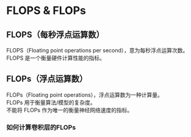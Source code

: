 # FLOPS & FLOPs

## FLOPS（每秒浮点运算数）

<h2 id="FLOPS" style="display:none"></h2>

FLOPS（Floating point operations per second），意为每秒浮点运算次数。</br>
FLOPS 是一个衡量硬件计算性能的指标。

## FLOPs（浮点运算数）

<h2 id="FLOPs" style="display:none"></h2>

FLOPs（Floating point operations），浮点运算数为一种计算量。</br>
FLOPs 用于衡量算法/模型的复杂度。</br>
不能将 FLOPs 作为唯一的衡量神经网络速度的指标。

### 如何计算卷积层的FLOPs

